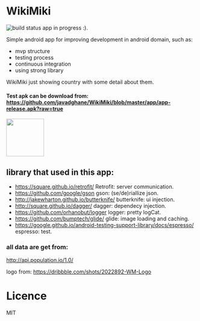 # WikiMiki 
![build status](https://travis-ci.org/javadghane/WikiMiki.svg?branch=master "build status")
app in progress :). 

Simple android app for improving development in android domain, such as:
+ mvp structure
+ testing process
+ continuous integration
+ using strong library 

WikiMiki just showing country with some detail about them.


#### Test apk can be download from: https://github.com/javadghane/WikiMiki/blob/master/app/app-release.apk?raw=true

<img src="https://d13yacurqjgara.cloudfront.net/users/248857/screenshots/2022892/dribbble_1x.jpg" width="100" >



## library that used in this app:
+ https://square.github.io/retrofit/ Retrofit: server communication. 
+ https://github.com/google/gson gson: (se/de)riallize json. 
+ http://jakewharton.github.io/butterknife/ butterknife: ui injection. 
+ http://square.github.io/dagger/ dagger: dependecy injection. 
+ https://github.com/orhanobut/logger logger: pretty logCat. 
+ https://github.com/bumptech/glide/ glide: image loading and caching. 
+ https://google.github.io/android-testing-support-library/docs/espresso/ espresso: test. 


### all data are get from: 
http://api.population.io/1.0/ 

logo from: https://dribbble.com/shots/2022892-WM-Logo
# Licence
MIT


